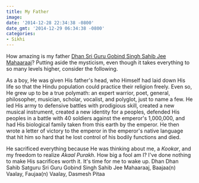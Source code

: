 ```yaml
---
title: My Father
image: 
date: '2014-12-28 22:34:38 -0800'
date_gmt: '2014-12-29 06:34:38 -0800'
categories:
- Sikhi
---
```

How amazing is my father <a href="http://en.wikipedia.org/wiki/Guru_Gobind_Singh" target="_blank">Dhan Sri Guru Gobind Singh Sahib Jee Mahaaraaj</a>? Putting aside the mysticism, even though it takes everything to so many levels higher, consider the following.

As a boy, He was given His father's head, who Himself had laid down His life so that the Hindu population could practice their religion freely. Even so, He grew up to be a true polymath: an expert warrior, poet, general, philosopher, musician, scholar, vocalist, and polyglot, just to name a few. He led His army to defensive battles with prodigious skill, created a new musical instrument, created a new identity for a peoples, defended His peoples in a battle with 40 soldiers against the emperor's 1,000,000, and had His biological family taken from this earth by the emperor. He then wrote a letter of victory to the emperor in the emperor's native language that hit him so hard that he lost control of his bodily functions and died.

He sacrificed everything because He was thinking about me, a <em title="Dog">Kookar</em>, and my freedom to realize <em title="God">Akaal Purakh</em>. How big a fool am I? I've done nothing to make His sacrifices worth it. It's time for me to wake up. Dhan Dhan Sahib Satguru Sri Guru Gobind Singh Sahib Jee Mahaaraaj, Baajaa(n) Vaalay, Faujaa(n) Vaalay, Dasmesh Pitaa
